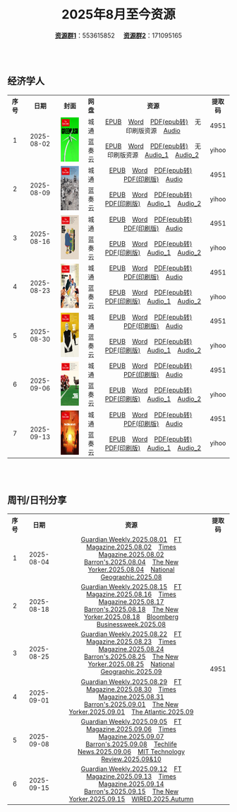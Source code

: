 <div align="center">

# 2025年8月至今资源

[**资源群1**](https://qm.qq.com/q/p2QRKKD9oA)：553615852 &nbsp;&nbsp;&nbsp;&nbsp;[**资源群2**](https://qm.qq.com/q/XNwz6qD0IO)：171095165

</div>
<br>
<br>

## 经济学人

<table align="center">
        <tr>
            <th align="center">序号</th>
            <th align="center">日期</th>
            <th align="center">封面</th>
            <th align="center">网盘</th>
            <th align="center">资源</th>
            <th align="center">提取码</th>
        </tr>
        <tr>
            <td rowspan="2" align="center">1</td>
            <td rowspan="2" align="center">2025-08-02</td>
            <td rowspan="2" align="center">
                <img src="https://raw.githubusercontent.com/yihoowong/yihoo/refs/heads/main/asset/images/20250802_DE_EU.webp" width="75" height="100">
            </td>
            <td align="center">城通</td>
            <td align="center">
                <a href="https://url12.ctfile.com/f/47748612-8401264252-b2bfa0">EPUB</a>&nbsp;&nbsp;&nbsp;
                <a href="https://url12.ctfile.com/f/47748612-8401263853-1d4e9c">Word</a>&nbsp;&nbsp;&nbsp;
                <a href="https://url12.ctfile.com/f/47748612-8401277515-48282a">PDF(epub转)</a>&nbsp;&nbsp;&nbsp;
                无印刷版资源&nbsp;&nbsp;&nbsp;
                <a href="https://url12.ctfile.com/f/47748612-8401263430-157536">Audio</a>
            </td>
            <td align="center">4951</td>
        </tr>
        <tr>
            <td align="center">蓝奏云</td>
            <td align="center">
                <a href="https://yihoo.lanzouo.com/iDzAv32bn41a">EPUB</a>&nbsp;&nbsp;&nbsp;
                <a href="https://yihoo.lanzouo.com/iIw4132bmm8j">Word</a>&nbsp;&nbsp;&nbsp;
                <a href="https://yihoo.lanzouo.com/i8b4M32dj6hg">PDF(epub转)</a>&nbsp;&nbsp;&nbsp;
                无印刷版资源&nbsp;&nbsp;&nbsp;
                <a href="https://yihoo.lanzouo.com/imlEd32bmlni">Audio_1</a>&nbsp;&nbsp;&nbsp;
                <a href="https://yihoo.lanzouo.com/iWdNh32bm93g">Audio_2</a>
            </td>
            <td align="center">yihoo</td>
        </tr>
        <tr>
            <td rowspan="2" align="center">2</td>
            <td rowspan="2" align="center">2025-08-09</td>
            <td rowspan="2" align="center">
                <img src="https://raw.githubusercontent.com/yihoowong/yihoo/refs/heads/main/asset/images/20250809_DE_EU.webp" width="75" height="100">
            </td>
            <td align="center">城通</td>
            <td align="center">
                <a href="https://url12.ctfile.com/f/47748612-8417910152-f5b028">EPUB</a>&nbsp;&nbsp;&nbsp;
                <a href="https://url12.ctfile.com/f/47748612-8417909171-d36c09">Word</a>&nbsp;&nbsp;&nbsp;
                <a href="https://url12.ctfile.com/f/47748612-8417909297-6db73c">PDF(epub转)</a>&nbsp;&nbsp;&nbsp;
                <a href="https://url12.ctfile.com/f/47748612-8417910185-c8b76f">PDF(印刷版)</a>&nbsp;&nbsp;&nbsp;
                <a href="https://url12.ctfile.com/f/47748612-8417910149-8df0cc">Audio</a>
            </td>
            <td align="center">4951</td>
        </tr>
        <tr>
            <td align="center">蓝奏云</td>
            <td align="center">
                <a href="https://yihoo.lanzouo.com/icOAQ33ptoyj">EPUB</a>&nbsp;&nbsp;&nbsp;
                <a href="https://yihoo.lanzouo.com/ipKoP33ptkri">Word</a>&nbsp;&nbsp;&nbsp;
                <a href="https://yihoo.lanzouo.com/i7Xf933qdxrg">PDF(epub转)</a>&nbsp;&nbsp;&nbsp;
                <a href="https://yihoo.lanzouo.com/iFzIE33ptnfe">PDF(印刷版)</a>&nbsp;&nbsp;&nbsp;
                <a href="https://yihoo.lanzouo.com/ijc2k33ptkgh">Audio_1</a>&nbsp;&nbsp;&nbsp;
                <a href="https://yihoo.lanzouo.com/ihwWV33ptewh">Audio_2</a>
            </td>
            <td align="center">yihoo</td>
        </tr>
        <tr>
            <td rowspan="2" align="center">3</td>
            <td rowspan="2" align="center">2025-08-16</td>
            <td rowspan="2" align="center">
                <img src="https://raw.githubusercontent.com/yihoowong/yihoo/refs/heads/main/asset/images/20250816_DE_EU.webp" width="75" height="100">
            </td>
            <td align="center">城通</td>
            <td align="center">
                <a href="https://url12.ctfile.com/f/47748612-8417926596-6cab60">EPUB</a>&nbsp;&nbsp;&nbsp;
                <a href="https://url12.ctfile.com/f/47748612-8417926590-34134a">Word</a>&nbsp;&nbsp;&nbsp;
                <a href="https://url12.ctfile.com/f/47748612-8417926628-0b81a1">PDF(epub转)</a>&nbsp;&nbsp;&nbsp;
                <a href="https://url12.ctfile.com/f/47748612-8417926622-1556ed">PDF(印刷版)</a>&nbsp;&nbsp;&nbsp;
                <a href="https://url12.ctfile.com/f/47748612-8417926584-481a11">Audio</a>
            </td>
            <td align="center">4951</td>
        </tr>
        <tr>
            <td align="center">蓝奏云</td>
            <td align="center">
                <a href="https://yihoo.lanzouo.com/ifaEX33qa8ta">EPUB</a>&nbsp;&nbsp;&nbsp;
                <a href="https://yihoo.lanzouo.com/iFDhh33qa7za">Word</a>&nbsp;&nbsp;&nbsp;
                <a href="https://yihoo.lanzouo.com/isOXn33qetja">PDF(epub转)</a>&nbsp;&nbsp;&nbsp;
                <a href="https://yihoo.lanzouo.com/in4oC33qapdg">PDF(印刷版)</a>&nbsp;&nbsp;&nbsp;
                <a href="https://yihoo.lanzouo.com/ix6Rc33qa72h">Audio_1</a>&nbsp;&nbsp;&nbsp;
                <a href="https://yihoo.lanzouo.com/i58Rx33q9w0j">Audio_2</a>
            </td>
            <td align="center">yihoo</td>
        </tr>
        <tr>
            <td rowspan="2" align="center">4</td>
            <td rowspan="2" align="center">2025-08-23</td>
            <td rowspan="2" align="center">
                <img src="https://raw.githubusercontent.com/yihoowong/yihoo/refs/heads/main/asset/images/20250823_DE_EU.webp" width="75" height="100">
            </td>
            <td align="center">城通</td>
            <td align="center">
                <a href="https://url12.ctfile.com/f/47748612-8419101608-16d4af">EPUB</a>&nbsp;&nbsp;&nbsp;
                <a href="https://url12.ctfile.com/f/47748612-8419101153-41c1d9">Word</a>&nbsp;&nbsp;&nbsp;
                <a href="https://url12.ctfile.com/f/47748612-8419101263-e854b0">PDF(epub转)</a>&nbsp;&nbsp;&nbsp;
                <a href="https://url12.ctfile.com/f/47748612-8419356120-04d561">PDF(印刷版)</a>&nbsp;&nbsp;&nbsp;
                <a href="https://url12.ctfile.com/f/47748612-8419101070-d18b95">Audio</a>
            </td>
            <td align="center">4951</td>
        </tr>
        <tr>
            <td align="center">蓝奏云</td>
            <td align="center">
                <a href="https://yihoo.lanzouo.com/iTroI345c8ve">EPUB</a>&nbsp;&nbsp;&nbsp;
                <a href="https://yihoo.lanzouo.com/iV5eE345ce7g">Word</a>&nbsp;&nbsp;&nbsp;
                <a href="https://yihoo.lanzouo.com/ivmRA345ch2j">PDF(epub转)</a>&nbsp;&nbsp;&nbsp;
                <a href="https://yihoo.lanzouo.com/i9sRz349fb3g">PDF(印刷版)</a>&nbsp;&nbsp;&nbsp;
                <a href="https://yihoo.lanzouo.com/iIQPk345c3ng">Audio_1</a>&nbsp;&nbsp;&nbsp;
                <a href="https://yihoo.lanzouo.com/iUxrZ345bjwf">Audio_2</a>
            </td>
            <td align="center">yihoo</td>
        </tr>
        <tr>
            <td rowspan="2" align="center">5</td>
            <td rowspan="2" align="center">2025-08-30</td>
            <td rowspan="2" align="center">
                <img src="https://raw.githubusercontent.com/yihoowong/yihoo/refs/heads/main/asset/images/20250830_DE_EU.webp" width="75" height="100">
            </td>
            <td align="center">城通</td>
            <td align="center">
                <a href="https://url12.ctfile.com/f/47748612-8420787119-1502fa">EPUB</a>&nbsp;&nbsp;&nbsp;
                <a href="https://url12.ctfile.com/f/47748612-8420787518-744586">Word</a>&nbsp;&nbsp;&nbsp;
                <a href="https://url12.ctfile.com/f/47748612-8420787167-5774d7">PDF(epub转)</a>&nbsp;&nbsp;&nbsp;
                <a href="https://url12.ctfile.com/f/47748612-8420904635-217020">PDF(印刷版)</a>&nbsp;&nbsp;&nbsp;
                <a href="https://url12.ctfile.com/f/47748612-8420787082-cefd51">Audio</a>
            </td>
            <td align="center">4951</td>
        </tr>
        <tr>
            <td align="center">蓝奏云</td>
            <td align="center">
                <a href="https://yihoo.lanzouo.com/i5lrz34utdje">EPUB</a>&nbsp;&nbsp;&nbsp;
                <a href="https://yihoo.lanzouo.com/ib2RJ34utm5e">Word</a>&nbsp;&nbsp;&nbsp;
                <a href="https://yihoo.lanzouo.com/ixrIu34utn6b">PDF(epub转)</a>&nbsp;&nbsp;&nbsp;
                <a href="https://yihoo.lanzouo.com/i9t9B34x1u0h">PDF(印刷版)</a>&nbsp;&nbsp;&nbsp;
                <a href="https://yihoo.lanzouo.com/igpP134utd3i">Audio_1</a>&nbsp;&nbsp;&nbsp;
                <a href="https://yihoo.lanzouo.com/ikbgr34ut1fi">Audio_2</a>
            </td>
            <td align="center">yihoo</td>
        </tr>
        <tr>
            <td rowspan="2" align="center">6</td>
            <td rowspan="2" align="center">2025-09-06</td>
            <td rowspan="2" align="center">
                <img src="https://raw.githubusercontent.com/yihoowong/yihoo/refs/heads/main/asset/images/20250906_DE_EU.webp" width="75" height="100">
            </td>
            <td align="center">城通</td>
            <td align="center">
                <a href="https://url12.ctfile.com/f/47748612-8423585301-678469">EPUB</a>&nbsp;&nbsp;&nbsp;
                <a href="https://url12.ctfile.com/f/47748612-8423585265-f18edf">Word</a>&nbsp;&nbsp;&nbsp;
                <a href="https://url12.ctfile.com/f/47748612-8423585359-267b6a">PDF(epub转)</a>&nbsp;&nbsp;&nbsp;
                <a href="https://url12.ctfile.com/f/47748612-8423950135-e886d7">PDF(印刷版)</a>&nbsp;&nbsp;&nbsp;
                <a href="https://url12.ctfile.com/f/47748612-8423585229-eec034">Audio</a>
            </td>
            <td align="center">4951</td>
        </tr>
        <tr>
            <td align="center">蓝奏云</td>
            <td align="center">
                <a href="https://yihoo.lanzouo.com/iEj6Z35fzf3c">EPUB</a>&nbsp;&nbsp;&nbsp;
                <a href="https://yihoo.lanzouo.com/iaJhx35fzg0f">Word</a>&nbsp;&nbsp;&nbsp;
                <a href="https://yihoo.lanzouo.com/iLu0H35fzi6d">PDF(epub转)</a>&nbsp;&nbsp;&nbsp;
                <a href="https://yihoo.lanzouo.com/inRcw35jpn5g">PDF(印刷版)</a>&nbsp;&nbsp;&nbsp;
                <a href="https://yihoo.lanzouo.com/i59ez35fze6j">Audio_1</a>&nbsp;&nbsp;&nbsp;
                <a href="https://yihoo.lanzouo.com/i8u5t35fysef">Audio_2</a>
            </td>
            <td align="center">yihoo</td>
        </tr>
        <tr>
            <td rowspan="2" align="center">7</td>
            <td rowspan="2" align="center">2025-09-13</td>
            <td rowspan="2" align="center">
                <img src="https://raw.githubusercontent.com/yihoowong/yihoo/refs/heads/main/asset/images/20250913_DE_EU.webp" width="75" height="100">
            </td>
            <td align="center">城通</td>
            <td align="center">
                <a href="https://url12.ctfile.com/f/47748612-8429576218-83f6d6">EPUB</a>&nbsp;&nbsp;&nbsp;
                <a href="https://url12.ctfile.com/f/47748612-8429572026-9084d4">Word</a>&nbsp;&nbsp;&nbsp;
                <a href="https://url12.ctfile.com/f/47748612-8429572000-5995f4">PDF(epub转)</a>&nbsp;&nbsp;&nbsp;
                <a href="https://url12.ctfile.com/f/47748612-8432084969-202277">PDF(印刷版)</a>&nbsp;&nbsp;&nbsp;
                <a href="https://url12.ctfile.com/f/47748612-8429570708-86836f">Audio</a>
            </td>
            <td align="center">4951</td>
        </tr>
        <tr>
            <td align="center">蓝奏云</td>
            <td align="center">
                <a href="https://yihoo.lanzouo.com/iH9MT35zk4gj">EPUB</a>&nbsp;&nbsp;&nbsp;
                <a href="https://yihoo.lanzouo.com/iw9wn35zk4ng">Word</a>&nbsp;&nbsp;&nbsp;
                <a href="https://yihoo.lanzouo.com/iwtIl35zk4ve">PDF(epub转)</a>&nbsp;&nbsp;&nbsp;
                <a href="https://yihoo.lanzouo.com/i7baz362o31a">PDF(印刷版)</a>&nbsp;&nbsp;&nbsp;
                <a href="https://yihoo.lanzouo.com/iAK5n35zk2sj">Audio_1</a>&nbsp;&nbsp;&nbsp;
                <a href="https://yihoo.lanzouo.com/iB5Dl35zjpyh">Audio_2</a>
            </td>
            <td align="center">yihoo</td>
        </tr>
</table>

<br>
<br>

## 周刊/日刊分享
<table align="center">
        <tr>
            <th align="center">序号</th>
            <th align="center">日期</th>
            <th align="center">资源</th>
            <th align="center">提取码</th>
        </tr>
        <tr>
            <td align="center">1</td>
            <td align="center">2025-08-04</td>
            <td align="center">
                <a href="https://url12.ctfile.com/f/47748612-8407232187-1176bc">Guardian Weekly.2025.08.01</a>&nbsp;&nbsp;&nbsp;
                <a href="https://url12.ctfile.com/f/47748612-8407233918-5cdf8d">FT Magazine.2025.08.02</a>&nbsp;&nbsp;&nbsp;
                <a href="https://url12.ctfile.com/f/47748612-8407232976-24907f">Times Magazine.2025.08.02</a><br>
                <a href="https://url12.ctfile.com/f/47748612-8407231635-b0f7f9">Barron's.2025.08.04</a>&nbsp;&nbsp;&nbsp;
                <a href="https://url12.ctfile.com/f/47748612-8407232325-7ce487">The New Yorker.2025.08.04</a>&nbsp;&nbsp;&nbsp;
                <a href="https://url12.ctfile.com/f/47748612-8407241619-c155ad">National Geographic.2025.08</a>
            </td>
            <td align="center" rowspan="10">4951</td>
        </tr>
        <tr>
            <td align="center">2</td>
            <td align="center">2025-08-18</td>
            <td align="center">
                <a href="https://url12.ctfile.com/f/47748612-8418220131-b12fe2">Guardian Weekly.2025.08.15</a>&nbsp;&nbsp;&nbsp;
                <a href="https://url12.ctfile.com/f/47748612-8418220083-440266">FT Magazine.2025.08.16</a>&nbsp;&nbsp;&nbsp;
                <a href="https://url12.ctfile.com/f/47748612-8418220161-a4acab">Times Magazine.2025.08.17</a><br>
                <a href="https://url12.ctfile.com/f/47748612-8418219717-146b78">Barron's.2025.08.18</a>&nbsp;&nbsp;&nbsp;
                <a href="https://url12.ctfile.com/f/47748612-8418220145-dc2cb2">The New Yorker.2025.08.18</a>&nbsp;&nbsp;&nbsp;
                <a href="https://url12.ctfile.com/f/47748612-8418219928-b5ce5f">Bloomberg Businessweek.2025.08</a>
            </td>
        </tr>
        <tr>
            <td align="center">3</td>
            <td align="center">2025-08-25</td>
            <td align="center">
                <a href="https://url12.ctfile.com/f/47748612-8420086209-22e013">Guardian Weekly.2025.08.22</a>&nbsp;&nbsp;&nbsp;
                <a href="https://url12.ctfile.com/f/47748612-8420086178-39f01b">FT Magazine.2025.08.23</a>&nbsp;&nbsp;&nbsp;
                <a href="https://url12.ctfile.com/f/47748612-8420090687-caa457">Times Magazine.2025.08.24</a><br>
                <a href="https://url12.ctfile.com/f/47748612-8420086018-6ec40b">Barron's.2025.08.25</a>&nbsp;&nbsp;&nbsp;
                <a href="https://url12.ctfile.com/f/47748612-8420090596-1e0b97">The New Yorker.2025.08.25</a>&nbsp;&nbsp;&nbsp;
                <a href="https://url12.ctfile.com/f/47748612-8420339888-ef3a2d">National Geographic.2025.09</a>
            </td>
        </tr>
        <tr>
            <td align="center">4</td>
            <td align="center">2025-09-01</td>
            <td align="center">
                <a href="https://url12.ctfile.com/f/47748612-8421358701-a1a99e">Guardian Weekly.2025.08.29</a>&nbsp;&nbsp;&nbsp;
                <a href="https://url12.ctfile.com/f/47748612-8421358668-ba46a4">FT Magazine.2025.08.30</a>&nbsp;&nbsp;&nbsp;
                <a href="https://url12.ctfile.com/f/47748612-8421358763-748691">Times Magazine.2025.08.31</a><br>
                <a href="https://url12.ctfile.com/f/47748612-8421358611-b8d559">Barron's.2025.09.01</a>&nbsp;&nbsp;&nbsp;
                <a href="https://url12.ctfile.com/f/47748612-8421358737-3d95b7">The New Yorker.2025.09.01</a>&nbsp;&nbsp;&nbsp;
                <a href="https://url12.ctfile.com/f/47748612-8421364164-ea45ca">The Atlantic.2025.09</a>
            </td>
        </tr>
        <tr>
            <td align="center">5</td>
            <td align="center">2025-09-08</td>
            <td align="center">
                <a href="https://url12.ctfile.com/f/47748612-8424326165-1d0036">Guardian Weekly.2025.09.05</a>&nbsp;&nbsp;&nbsp;
                <a href="https://url12.ctfile.com/f/47748612-8424326130-f573d7">FT Magazine.2025.09.06</a>&nbsp;&nbsp;&nbsp;
                <a href="https://url12.ctfile.com/f/47748612-8424326244-40914d">Times Magazine.2025.09.07</a><br>
                <a href="https://url12.ctfile.com/f/47748612-8424326059-5b432a">Barron's.2025.09.08</a>&nbsp;&nbsp;&nbsp;
                <a href="https://url12.ctfile.com/f/47748612-8424326218-098755">Techlife News.2025.09.06</a>&nbsp;&nbsp;&nbsp;
                <a href="https://url12.ctfile.com/f/47748612-8424326175-e8d73d">MIT Technology Review.2025.09&10</a>
            </td>
        </tr>
        <tr>
            <td align="center">6</td>
            <td align="center">2025-09-15</td>
            <td align="center">
                <a href="https://url12.ctfile.com/f/47748612-8433763424-4b0868">Guardian Weekly.2025.09.12</a>&nbsp;&nbsp;&nbsp;
                <a href="https://url12.ctfile.com/f/47748612-8433762920-8c6422">FT Magazine.2025.09.13</a>&nbsp;&nbsp;&nbsp;
                <a href="https://url12.ctfile.com/f/47748612-8433763940-0fd725">Times Magazine.2025.09.14</a><br>
                <a href="https://url12.ctfile.com/f/47748612-8433754684-e3ae94">Barron's.2025.09.15</a>&nbsp;&nbsp;&nbsp;
                <a href="https://url12.ctfile.com/f/47748612-8433763606-19f855">The New Yorker.2025.09.15</a>&nbsp;&nbsp;&nbsp;
                <a href="https://url12.ctfile.com/f/47748612-8433764919-04e224">WIRED.2025.Autumn</a>
            </td>
        </tr>
</table>
